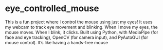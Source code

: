 # eye_controlled_mouse
This is a fun project where I control the mouse using just my eyes!  It uses my webcam to track eye movement and blinking. When I move my eyes, the mouse moves. When I blink, it clicks. Built using Python, with MediaPipe (for face and eye tracking), OpenCV (for camera input), and PyAutoGUI (for mouse control).  It’s like having a hands-free mouse 
